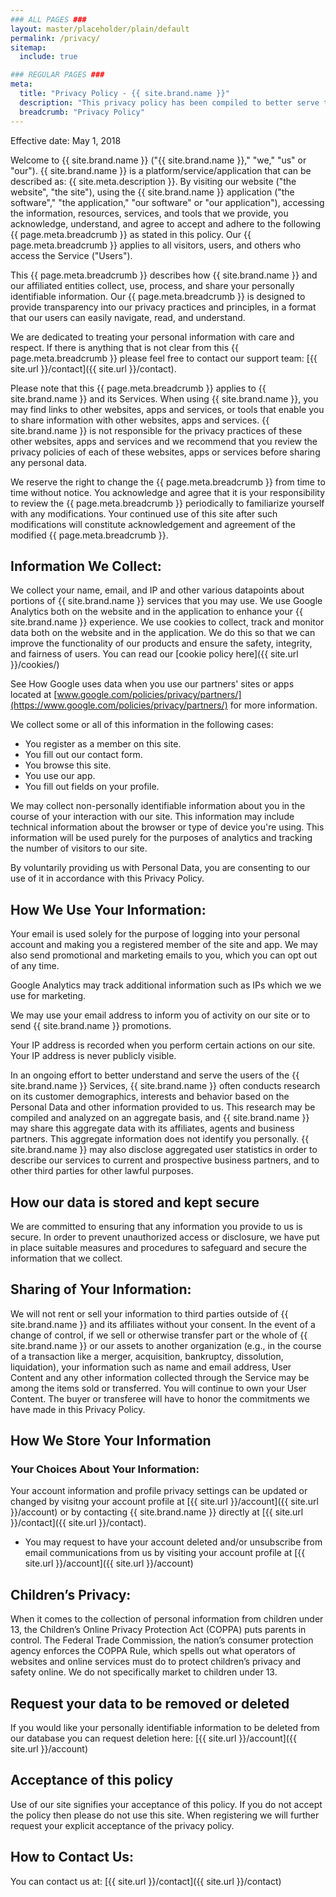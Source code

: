 ```yaml
---
### ALL PAGES ###
layout: master/placeholder/plain/default
permalink: /privacy/
sitemap:
  include: true

### REGULAR PAGES ###
meta:
  title: "Privacy Policy - {{ site.brand.name }}"
  description: "This privacy policy has been compiled to better serve those who are concerned with how their personal information is being used online."
  breadcrumb: "Privacy Policy"
---
```

Effective date: May 1, 2018

Welcome to {{ site.brand.name }} ("{{ site.brand.name }}," "we," "us" or "our"). {{ site.brand.name }} is a platform/service/application that can be described as: {{ site.meta.description }}. By visiting our website ("the website", "the site"), using the {{ site.brand.name }} application ("the software"," "the application," "our software" or "our application"), accessing the information, resources, services, and tools that we provide, you acknowledge, understand, and agree to accept and adhere to the following {{ page.meta.breadcrumb }} as stated in this policy. Our {{ page.meta.breadcrumb }} applies to all visitors, users, and others who access the Service ("Users").

This {{ page.meta.breadcrumb }} describes how {{ site.brand.name }} and our affiliated entities collect, use, process, and share your personally identifiable information. Our {{ page.meta.breadcrumb }} is designed to provide transparency into our privacy practices and principles, in a format that our users can easily navigate, read, and understand. 

We are dedicated to treating your personal information with care and respect. If there is anything that is not clear from this {{ page.meta.breadcrumb }} please feel free to contact our support team: [{{ site.url }}/contact]({{ site.url }}/contact).

Please note that this {{ page.meta.breadcrumb }} applies to {{ site.brand.name }} and its Services. When using {{ site.brand.name }}, you may find links to other websites, apps and services, or tools that enable you to share information with other websites, apps and services. {{ site.brand.name }} is not responsible for the privacy practices of these other websites, apps and services and we recommend that you review the privacy policies of each of these websites, apps or services before sharing any personal data.

We reserve the right to change the {{ page.meta.breadcrumb }} from time to time without notice. You acknowledge and agree that it is your responsibility to review the {{ page.meta.breadcrumb }} periodically to familiarize yourself with any modifications. Your continued use of this site after such modifications will constitute acknowledgement and agreement of the modified {{ page.meta.breadcrumb }}.

## Information We Collect:
We collect your name, email, and IP and other various datapoints about portions of {{ site.brand.name }} services that you may use. We use Google Analytics both on the website and in the application to enhance your {{ site.brand.name }} experience. We use cookies to collect, track and monitor data both on the website and in the application. We do this so that we can improve the functionality of our products and ensure the safety, integrity, and fairness of users. You can read our [cookie policy here]({{ site.url }}/cookies/)

See How Google uses data when you use our partners' sites or apps located at [www.google.com/policies/privacy/partners/](https://www.google.com/policies/privacy/partners/) for more information.

We collect some or all of this information in the following cases:
* You register as a member on this site.
* You fill out our contact form.
* You browse this site.
* You use our app.
* You fill out fields on your profile.

We may collect non-personally identifiable information about you in the course of your interaction with our site. This information may include technical information about the browser or type of device you're using. This information will be used purely for the purposes of analytics and tracking the number of visitors to our site.

By voluntarily providing us with Personal Data, you are consenting to our use of it in accordance with this Privacy Policy.

## How We Use Your Information:
Your email is used solely for the purpose of logging into your personal account and making you a registered member of the site and app. We may also send promotional and marketing emails to you, which you can opt out of any time.

Google Analytics may track additional information such as IPs which we we use for marketing.

We may use your email address to inform you of activity on our site or to send {{ site.brand.name }} promotions.

Your IP address is recorded when you perform certain actions on our site. Your IP address is never publicly visible.

In an ongoing effort to better understand and serve the users of the {{ site.brand.name }} Services, {{ site.brand.name }} often conducts research on its customer demographics, interests and behavior based on the Personal Data and other information provided to us. This research may be compiled and analyzed on an aggregate basis, and {{ site.brand.name }} may share this aggregate data with its affiliates, agents and business partners. This aggregate information does not identify you personally. {{ site.brand.name }} may also disclose aggregated user statistics in order to describe our services to current and prospective business partners, and to other third parties for other lawful purposes.

## How our data is stored and kept secure
We are committed to ensuring that any information you provide to us is secure. In order to prevent unauthorized access or disclosure, we have put in place suitable measures and procedures to safeguard and secure the information that we collect.

## Sharing of Your Information:
We will not rent or sell your information to third parties outside of {{ site.brand.name }} and its affiliates without your consent.
In the event of a change of control, if we sell or otherwise transfer part or the whole of {{ site.brand.name }} or our assets to another organization (e.g., in the course of a transaction like a merger, acquisition, bankruptcy, dissolution, liquidation), your information such as name and email address, User Content and any other information collected through the Service may be among the items sold or transferred. You will continue to own your User Content. The buyer or transferee will have to honor the commitments we have made in this Privacy Policy.

## How We Store Your Information

### Your Choices About Your Information:
Your account information and profile privacy settings can be updated or changed by visitng your account profile at [{{ site.url }}/account]({{ site.url }}/account) or by contacting {{ site.brand.name }} directly at [{{ site.url }}/contact]({{ site.url }}/contact).
- You may request to have your account deleted and/or unsubscribe from email communications from us by visiting your account profile at [{{ site.url }}/account]({{ site.url }}/account)

## Children’s Privacy:
When it comes to the collection of personal information from children under 13, the Children’s Online Privacy Protection Act (COPPA) puts parents in control. The Federal Trade Commission, the nation’s consumer protection agency enforces the COPPA Rule, which spells out what operators of websites and online services must do to protect children’s privacy and safety online. We do not specifically market to children under 13.

## Request your data to be removed or deleted
If you would like your personally identifiable information to be deleted from our database you can request deletion here: [{{ site.url }}/account]({{ site.url }}/account)

## Acceptance of this policy
Use of our site signifies your acceptance of this policy. If you do not accept the policy then please do not use this site. When registering we will further request your explicit acceptance of the privacy policy.

## How to Contact Us:
You can contact us at: [{{ site.url }}/contact]({{ site.url }}/contact)

